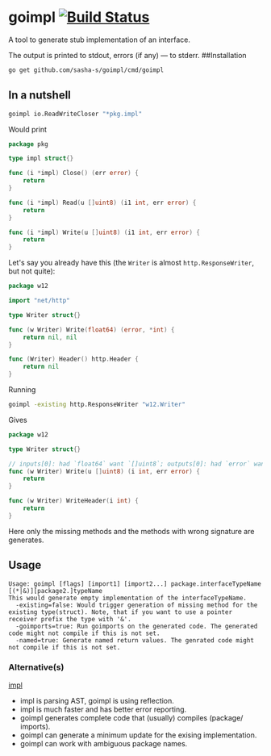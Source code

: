 goimpl [![Build Status](https://travis-ci.org/sasha-s/goimpl.svg?branch=master)](https://travis-ci.org/sasha-s/goimpl)
======

A tool to generate stub implementation of an interface.

The output is printed to stdout, errors (if any) &mdash; to stderr.
##Installation
```sh
go get github.com/sasha-s/goimpl/cmd/goimpl
```
## In a nutshell
```sh
goimpl io.ReadWriteCloser "*pkg.impl"
```

Would print

```go
package pkg

type impl struct{}

func (i *impl) Close() (err error) {
    return
}

func (i *impl) Read(u []uint8) (i1 int, err error) {
    return
}

func (i *impl) Write(u []uint8) (i1 int, err error) {
    return
}
```

Let's say you already have this (the `Writer` is almost `http.ResponseWriter`, but not quite):

```go
package w12

import "net/http"

type Writer struct{}

func (w Writer) Write(float64) (error, *int) {
    return nil, nil
}

func (Writer) Header() http.Header {
    return nil
}
```

Running

```sh
goimpl -existing http.ResponseWriter "w12.Writer"
```

Gives

```go
package w12

type Writer struct{}

// inputs[0]: had `float64` want `[]uint8`; outputs[0]: had `error` want `int`; outputs[1]: had `*int` want `error`
func (w Writer) Write(u []uint8) (i int, err error) {
	return
}

func (w Writer) WriteHeader(i int) {
	return
}
```

Here only the missing methods and the methods with wrong signature are generates.

## Usage
```
Usage: goimpl [flags] [import1] [import2...] package.interfaceTypeName [(*|&)][package2.]typeName
This would generate empty implementation of the interfaceTypeName.
  -existing=false: Would trigger generation of missing method for the existing type(struct). Note, that if you want to use a pointer receiver prefix the type with '&'.
  -goimports=true: Run goimports on the generated code. The generated code might not compile if this is not set.
  -named=true: Generate named return values. The genrated code might not compile if this is not set.
```
### Alternative(s)
[impl](https://github.com/josharian/impl)
* impl is parsing AST, goimpl is using reflection.
* impl is much faster and has better error reporting.
* goimpl generates complete code that (usually) compiles (package/ imports).
* goimpl can generate a minimum update for the exising implementation.
* goimpl can work with ambiguous package names.
